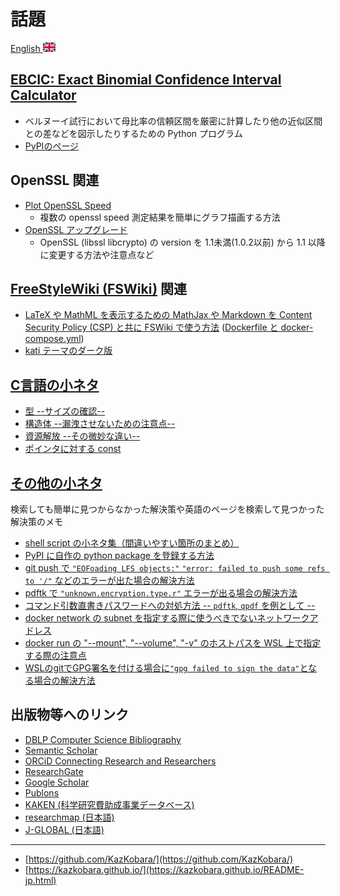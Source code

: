 # 話題

[English <img src="https://raw.githubusercontent.com/lipis/flag-icons/main/flags/4x3/gb.svg" width="20" alt="English" title="English"/>](./README.md)

<!-- Replace '.md' with '.html', and add 'https://kazkobara.github.io/tips-jp' -->

## [EBCIC: Exact Binomial Confidence Interval Calculator](https://github.com/KazKobara/ebcic/blob/master/README-jp.md)
<!--
以下だと図が表示されない。
(https://kazkobara.github.io/ebcic/README-jp.html)-->

- ベルヌーイ試行において母比率の信頼区間を厳密に計算したり他の近似区間との差などを図示したりするための Python プログラム
- [PyPIのページ](https://pypi.org/project/ebcic/)

## OpenSSL 関連

- [Plot OpenSSL Speed](https://kazkobara.github.io/plot-openssl-speed/README-jp.html)
  - 複数の openssl speed 測定結果を簡単にグラフ描画する方法
- [OpenSSL アップグレード](https://kazkobara.github.io/openssl-migration)
  - OpenSSL (libssl libcrypto) の version を 1.1未満(1.0.2以前) から 1.1 以降に変更する方法や注意点など

## [FreeStyleWiki (FSWiki)](https://fswiki.osdn.jp/cgi-bin/wiki.cgi) 関連

- [LaTeX や MathML を表示するための MathJax や Markdown を Content Security Policy (CSP) と共に FSWiki で使う方法](https://kazkobara.github.io/kati_dark/docs/markdown/markdown_plugin_for_fswiki.html) ([Dockerfile と docker-compose.yml](https://kazkobara.github.io/dockerfile_fswiki_local/))
- [kati テーマのダーク版](https://kazkobara.github.io/kati_dark)

## [C言語の小ネタ](https://kazkobara.github.io/c-resource-mgmt/)

- [型 --サイズの確認--](https://kazkobara.github.io/c-resource-mgmt/sizeof.html)
- [構造体 --漏洩させないための注意点--](https://kazkobara.github.io/c-resource-mgmt/struct.html)
- [資源解放 --その微妙な違い--](https://kazkobara.github.io/c-resource-mgmt/release.html)
- [ポインタに対する const](https://kazkobara.github.io/c-resource-mgmt/const_pointer.html)

## [その他の小ネタ](https://kazkobara.github.io/tips-jp)

検索しても簡単に見つからなかった解決策や英語のページを検索して見つかった解決策のメモ

- [shell script の小ネタ集（間違いやすい箇所のまとめ）](https://kazkobara.github.io/tips-jp/shell/tips_of_shell.html)
- [PyPI に自作の python package を登録する方法](https://kazkobara.github.io/tips-jp/python/PyPI.html)
- [git push で `"EOFoading LFS objects:"` `"error: failed to push some refs to '/"` などのエラーが出た場合の解決方法](https://kazkobara.github.io/tips-jp/linux/git_faild_to_push_some_refs.html)
- [pdftk で `"unknown.encryption.type.r"` エラーが出る場合の解決方法](https://kazkobara.github.io/tips-jp/linux/pdftk_unknown_encryption_type_r.html)
- [コマンド引数直書きパスワードへの対処方法 -- `pdftk`, `qpdf` を例として --](https://kazkobara.github.io/tips-jp/linux/password_prompter.html)
- [docker network の subnet を指定する際に使うべきでないネットワークアドレス](https://kazkobara.github.io/tips-jp/docker/subnet.html)
- [docker run の "--mount", "--volume", "-v" のホストパスを WSL 上で指定する際の注意点](https://kazkobara.github.io/tips-jp/docker/bind-mount-wsl.html)
- [WSLのgitでGPG署名を付ける場合に`"gpg failed to sign the data"`となる場合の解決方法](https://kazkobara.github.io/tips-jp/linux/gpg_failed_to_sign_the_data_in_git_on_wsl.html)

## 出版物等へのリンク

- [DBLP Computer Science Bibliography](https://dblp.org/pid/84/6059.html)
- [Semantic Scholar](https://www.semanticscholar.org/author/K.-Kobara/1805210)
- [ORCiD Connecting Research and Researchers](https://orcid.org/0000-0002-4854-5742)
- [ResearchGate](https://www.researchgate.net/profile/Kazukuni-Kobara)
- [Google Scholar](https://scholar.google.co.jp/scholar?as_sdt=2007&q=Kazukuni+Kobara)
- [Publons](https://publons.com/researcher/2224023/kazukuni-kobara/)
- [KAKEN (科学研究費助成事業データベース)](https://nrid.nii.ac.jp/nrid/1000070323649/)
- [researchmap (日本語)](https://researchmap.jp/KazKobara/?lang=ja)
- [J-GLOBAL (日本語)](https://jglobal.jst.go.jp/detail/?JGLOBAL_ID=200901051249623484)

---

- [https://github.com/KazKobara/](https://github.com/KazKobara/)
- [https://kazkobara.github.io/](https://kazkobara.github.io/README-jp.html)
